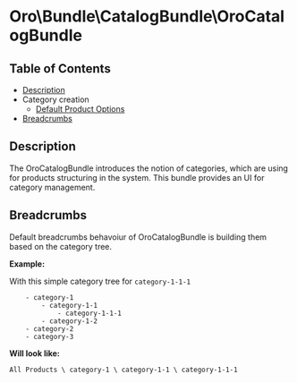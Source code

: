 Oro\Bundle\CatalogBundle\OroCatalogBundle
===============================================

Table of Contents
-----------------
 - [Description](#description)
 - Category creation
    - [Default Product Options](./Resources/doc/default-product-options.md)
 - [Breadcrumbs](#breadcrumbs)

Description
------------

The OroCatalogBundle introduces the notion of categories, which are using for products structuring in the system. This bundle provides an UI for category management.


Breadcrumbs
------------

Default breadcrumbs behavoiur of OroCatalogBundle is building them based on the category tree.

**Example:**

With this simple category tree for ```category-1-1-1``` 
```
    - category-1
        - category-1-1
            - category-1-1-1
        - category-1-2
    - category-2
    - category-3
```
**Will look like:**
```
All Products \ category-1 \ category-1-1 \ category-1-1-1
```
